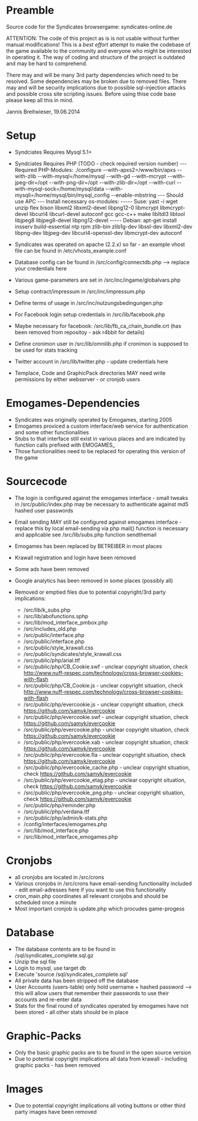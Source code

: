 Preamble
==========
Source code for the Syndicates browsergame: syndicates-online.de

ATTENTION: The code of this project as is is not usable without further manual modifications! This is a _best effort_ attempt to make the codebase of the game
available to the community and everyone who might be interested in operating it. The way of coding and structure of the project is outdated and may be hard
to comprehend.

There may and will be many 3rd party dependencies which need to be resolved. Some dependencies may be broken due to removed files.
There may and will be security implications due to possible sql-injection attacks and possible cross site scripting issues.
Before using thise code base please keep all this in mind.


Jannis Breitwieser, 19.06.2014




Setup
=====
- Syndciates Requires Mysql 5.1+
- Syndciates Requires PHP (TODO - check required version number)
--- Required PHP-Modules: ./configure --with-apxs2=/www/bin/apxs --with-zlib --with-mysql=/home/mysql --with-gd --with-mcrypt --with-jpeg-dir=/opt --with-png-dir=/opt --with-zlib-dir=/opt --with-curl --with-mysql-sock=/home/mysql/data --with-mysqli=/home/mysql/bin/mysql_config --enable-mbstring
--- Should use APC
--- Install necessary os-modules:
----- Suse:  yast -i wget unzip flex bison libxml2 libxml2-devel libpng12-0 libmcrypt libmcrypt-devel libcurl4 libcurl-devel autoconf gcc gcc-c++ make libltdl3 libtool libjpeg8 libjpeg8-devel libpng12-devel
----- Debian: apt-get install insserv build-essential ntp rpm zlib-bin zlib1g-dev libssl-dev libxml2-dev libpng-dev libjpeg-dev libcurl4-openssl-dev libmcrypt-dev autoconf


- Syndicates was operated on apache (2.2.x) so far - an example vhost file can be found in  /etc/vhosts_example.conf

- Database config can be found in /src/config/connectdb.php --> replace your credentials here
- Various game-parameters are set in /src/inc/ingame/globalvars.php
- Setup contract/impressum in /src/inc/impressum.php
- Define terms of usage in /src/inc/nutzungsbedingungen.php
- For Facebook login setup credentials in /src/lib/facebook.php
- Maybe necessary for facebook: /src/lib/fb_ca_chain_bundle.crt (has been removed from repositoy - ask r4bbit for details)
- Define cronimon user in /src/lib/omnilib.php if cronimon is supposed to be used for stats tracking
- Twitter account in /src/lib/twitter.php - update credentials here
- Templace, Code and GraphicPack directories MAY need write permissions by either webserver - or cronjob users




Emogames-Dependencies
=====================
- Syndicates was originally operated by Emogames, starting 2005
- Emogames proviced a custom interface/web service for authentication and some other functionalities
- Stubs to that interface still exist in various places and are indicated by function calls prefixed with EMOGAMES_
- Those functionalities need to be replaced for operating this version of the game 


Sourcecode
==========
- The login is configured against the emogames interface - small tweaks in /src/public/index.php may be necessary to authenticate against md5 hashed user passwords
- Email sending MAY still be configured against emogames interface - replace this by local email-sending via php mail() function is necessary and applicable see /src/lib/subs.php function sendthemail
- Emogames has been replaced by BETREIBER in most places
- Krawall registration and login have been removed
- Some ads have been removed
- Google analytics has been removed in some places (possibly all)


- Removed or emptied files due to potential copyright/3rd party implications:
	- /src/lib/k_subs.php
	- /src/lib/abofunctions.sphp
	- /src/lib/mod_interface_pmbox.php
	- /src/includes_old.php
	- /src/public/interface.php
	- /src/public/interface.php
	- /src/public/style_krawall.css
	- /src/public/syndicates/style_krawall.css
	- /src/public/php/arial.ttf
	- /src/public/php/CB_Cookie.swf - unclear copyright situation, check http://www.nuff-respec.com/technology/cross-browser-cookies-with-flash
	- /src/public/php/CB_Cookie.js - unclear copyright situation, check http://www.nuff-respec.com/technology/cross-browser-cookies-with-flash
	- /src/public/php/evercookie.js - unclear copyright situation, check https://github.com/samyk/evercookie
	- /src/public/php/evercookie.swf - unclear copyright situation, check https://github.com/samyk/evercookie
	- /src/public/php/evercookie.php - unclear copyright situation, check https://github.com/samyk/evercookie
	- /src/public/php/evercookie.xab - unclear copyright situation, check https://github.com/samyk/evercookie
	- /src/public/php/evercookie.fla - unclear copyright situation, check https://github.com/samyk/evercookie
	- /src/public/php/evercookie_cache.php - unclear copyright situation, check https://github.com/samyk/evercookie
	- /src/public/php/evercookie_etag.php - unclear copyright situation, check https://github.com/samyk/evercookie
	- /src/public/php/evercookie_png.php - unclear copyright situation, check https://github.com/samyk/evercookie
	- /src/public/php/reminder.php
	- /src/public/php/verdana.ttf
	- /src/public/php/admin/k-stats.php
	- /config/interfaces/emogames.php
	- /src/lib/mod_interface.php
	- /src/lib/mod_interface_emogames.php
	

Cronjobs
========
- all cronjobs are located in /src/crons
- Various cronjobs in /src/crons have email-sending functionality included - edit email-adresses here if you want to use this functionality
- cron_main.php coordinates all relevant cronjobs and should be scheduled once a minute
- Most important cronjob is update.php which procudes game-progess 


Database
========
- The database contents are to be found in /sql/syndicates_complete.sql.gz
- Unzip the sql file
- Login to mysql, use target db
- Execute 'source /sql/syndicates_complete.sql'
- All private data has been stripped off the database
- User Accounts (users-table) only hold username + hashed password --> this will allow users that remember their passwords to use their accounts and re-enter data
- Stats for the final round of syndicates operated by emogames have not been stored - all other stats should be in place


Graphic-Packs
=============
- Only the basic graphic packs are to be found in the open source version
- Due to potential copyright implications all data from krawall - including graphic packs - has been removed 

Images
======
- Due to potential copyright implications all voting buttons or other third party images have been removed

